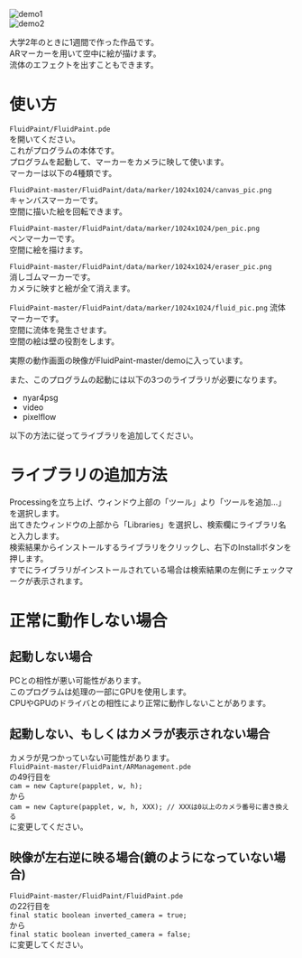 ![demo1](https://github.com/wakewakame/FluidPaint/blob/master/demo/demo1.gif?raw=true)  
![demo2](https://github.com/wakewakame/FluidPaint/blob/master/demo/demo2.gif?raw=true)  

大学2年のときに1週間で作った作品です。  
ARマーカーを用いて空中に絵が描けます。  
流体のエフェクトを出すこともできます。  

# 使い方
`FluidPaint/FluidPaint.pde`  
を開いてください。  
これがプログラムの本体です。  
プログラムを起動して、マーカーをカメラに映して使います。  
マーカーは以下の4種類です。  
  
`FluidPaint-master/FluidPaint/data/marker/1024x1024/canvas_pic.png`  
キャンバスマーカーです。  
空間に描いた絵を回転できます。  
  
`FluidPaint-master/FluidPaint/data/marker/1024x1024/pen_pic.png`  
ペンマーカーです。  
空間に絵を描けます。  
  
`FluidPaint-master/FluidPaint/data/marker/1024x1024/eraser_pic.png`  
消しゴムマーカーです。  
カメラに映すと絵が全て消えます。  
  
`FluidPaint-master/FluidPaint/data/marker/1024x1024/fluid_pic.png`
流体マーカーです。  
空間に流体を発生させます。  
空間の絵は壁の役割をします。  
  
実際の動作画面の映像がFluidPaint-master/demoに入っています。  
  
また、このプログラムの起動には以下の3つのライブラリが必要になります。  

- nyar4psg
- video
- pixelflow

以下の方法に従ってライブラリを追加してください。  

# ライブラリの追加方法
Processingを立ち上げ、ウィンドウ上部の「ツール」より「ツールを追加...」を選択します。  
出てきたウィンドウの上部から「Libraries」を選択し、検索欄にライブラリ名と入力します。  
検索結果からインストールするライブラリをクリックし、右下のInstallボタンを押します。  
すでにライブラリがインストールされている場合は検索結果の左側にチェックマークが表示されます。  

# 正常に動作しない場合
## 起動しない場合
PCとの相性が悪い可能性があります。  
このプログラムは処理の一部にGPUを使用します。  
CPUやGPUのドライバとの相性により正常に動作しないことがあります。  

## 起動しない、もしくはカメラが表示されない場合
カメラが見つかっていない可能性があります。  
`FluidPaint-master/FluidPaint/ARManagement.pde`  
の49行目を  
`cam = new Capture(papplet, w, h);`  
から  
`cam = new Capture(papplet, w, h, XXX); // XXXは0以上のカメラ番号に書き換える`  
に変更してください。  

## 映像が左右逆に映る場合(鏡のようになっていない場合)
`FluidPaint-master/FluidPaint/FluidPaint.pde`  
の22行目を  
`final static boolean inverted_camera = true;`  
から  
`final static boolean inverted_camera = false;`  
に変更してください。  
